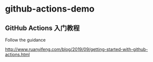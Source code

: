 # github-actions-demo


## GitHub Actions 入门教程
Follow the guidance 

http://www.ruanyifeng.com/blog/2019/09/getting-started-with-github-actions.html
